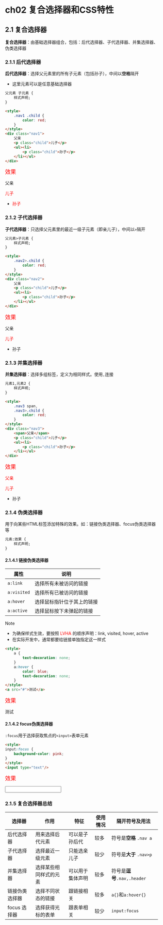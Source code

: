 # ch02 复合选择器和CSS特性

## 2.1 复合选择器

**复合选择器**：由基础选择器组合，包括：后代选择器、子代选择器、并集选择器、伪类选择器

### 2.1.1 后代选择器

**后代选择器**：选择父元素里的所有子元素（包括孙子），中间以**空格**隔开

- 这里元素可以是任意基础选择器

```html
父元素 子元素 {
    样式声明;
}
```

```html
<style>
    .nav1 .child {
        color: red;
    }
</style>
<div class="nav1">
    父亲
    <p class="child">儿子</p>
    <ul><li>
        <p class="child">孙子</p>
    </li></ul>
</div>
```

<font size='4' color='red'>效果</font>

<div class="show-html">
<style>
    .nav1 .child {
        color: red;
    }
</style>
<div class="nav1">
    父亲
    <p class="child">儿子</p>
    <ul><li>
        <p class="child">孙子</p>
    </li></ul>
</div>
</div>




### 2.1.2 子代选择器

**子代选择器**：只选择父元素里的最近一级子元素（即亲儿子），中间以`>`隔开

```html
父元素>子元素 {
    样式声明;
}
```

```html
<style>
    .nav2>.child {
        color: red;
    }
</style>
<div class="nav2">
    父亲
    <p class="child">儿子</p>
    <ul><li>
        <p class="child">孙子</p>
    </li></ul>
</div>
```

<font size='4' color='red'>效果</font>

<div class="show-html">
<style>
    .nav2>.child {
        color: red;
    }
</style>
<div class="nav2">
    父亲
    <p class="child">儿子</p>
    <ul><li>
        <p class="child">孙子</p>
    </li></ul>
</div>
</div>



### 2.1.3 并集选择器

**并集选择器**：选择多组标签，定义为相同样式。使用`,`连接

```html
元素1,元素2 {
    样式声明;
}
```

```html
<style>
    .nav3 span,
    .nav3>.child {
        color: red;
    }
</style>
<div class="nav3">
    <span>父亲</span>
    <p class="child">儿子</p>
    <ul><li>
        <p class="child">孙子</p>
    </li></ul>
</div>
```

<font size='4' color='red'>效果</font>

<div class="show-html">
<style>
    .nav3 span,
    .nav3>.child {
        color: red;
    }
</style>
<div class="nav3">
    <span>父亲</span>
    <p class="child">儿子</p>
    <ul><li>
        <p class="child">孙子</p>
    </li></ul>
</div>
</div>



### 2.1.4 伪类选择器

用于向某些HTML标签添加特殊的效果。如：链接伪类选择器、focus伪类选择器等

```html
元素:效果 {
    样式声明;
}
```

#### 2.1.4.1 链接伪类选择器

| 属性        | 说明                       |
| ----------- | -------------------------- |
| `a:link`    | 选择所有未被访问的链接     |
| `a:visited` | 选择所有已被访问的链接     |
| `a:hover`   | 选择鼠标指针位于其上的链接 |
| `a:active`  | 选择鼠标按下未弹起的链接   |

> [!NOTE]
>
> - 为确保样式生效，要按照 <font color='red'>LVHA</font> 的顺序声明：link, visited, hover, active
> - 在实际开发中，通常都要给链接单独指定这一样式

```html
<style>
    a {
        text-decoration: none;
    }
    a:hover {
        color: blue;
        text-decoration: none;
    }
</style>
<a src="#">测试</a>
```

<font size='4' color='red'>效果</font>

<div class="show-html">
<style>
    a {
        text-decoration: none;
    }
    a:hover {
        color: blue;
        text-decoration: none;
    }
</style>
<a src="#">测试</a>
</div>



#### 2.1.4.2 focus伪类选择器

`:focus`用于选择获取焦点的`<input>`表单元素

```html
<style>
input:focus {
    background-color: pink;
}
</style>
<input type="text"/>
```

<font size='4' color='red'>效果</font>

<div class="show-html">
<style>
input:focus {
    background-color: pink;
}
</style>
<input type="text"/>
</div>



### 2.1.5 复合选择器总结

| 选择器         | 作用                   | 特征             | 使用情况 | 隔开符号及用法               |
| -------------- | ---------------------- | ---------------- | -------- | ---------------------------- |
| 后代选择器     | 用来选择后代元素       | 可以是子孙后代   | 较多     | 符号是**空格** `.nav a`      |
| 子代选择器     | 选择最近一级元素       | 只能选亲儿子     | 较少     | 符号是**大于** `.nav>p`      |
| 并集选择器     | 选择某些相同样式的元素 | 可以用于集体声明 | 较多     | 符号是**逗号**`.nav,.header` |
| 链接伪类选择器 | 选择不同状态的链接     | 跟链接相关       | 较多     | `a{}`和`a:hover{}`           |
| focus 选择器   | 选择获得光标的表单     | 跟表单相关       | 较少     | `input:focus`                |

